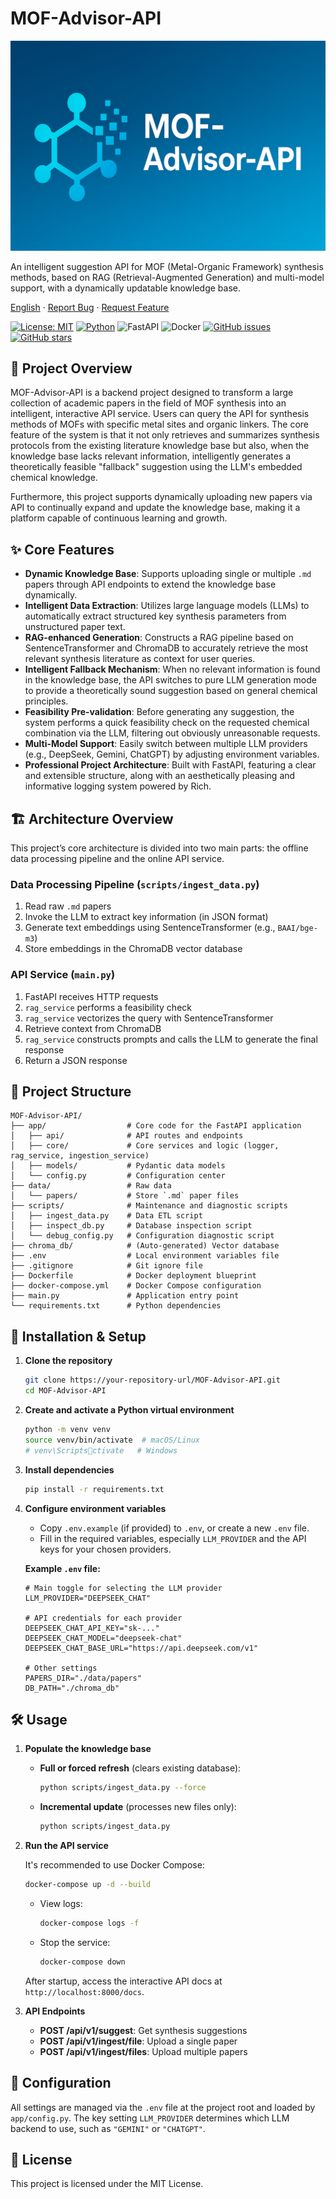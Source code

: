 # MOF-Advisor-API
 
![Logo](/assets/logo.png)

An intelligent suggestion API for MOF (Metal-Organic Framework) synthesis methods, based on RAG (Retrieval-Augmented Generation) and multi-model support, with a dynamically updatable knowledge base.

[English](./README-en.md) · [Report Bug](https://github.com/lichman0405/MOF-Advisor-API.git/issues) · [Request Feature](https://github.com/lichman0405/MOF-Advisor-API.git/issues)

[![License: MIT](https://img.shields.io/badge/License-MIT-blue.svg)](https://opensource.org/licenses/MIT) [![Python](https://img.shields.io/badge/Python-3.10%2B-blue)](https://www.python.org/) ![FastAPI](https://img.shields.io/badge/FastAPI-009688?style=flat&logo=fastapi) ![Docker](https://img.shields.io/badge/Docker-2496ED?style=flat&logo=docker) [![GitHub issues](https://img.shields.io/github/issues/lichman0405/MOF-Advisor-API.svg)](https://github.com/lichman0405/MOF-Advisor-API.git/issues) [![GitHub stars](https://img.shields.io/github/stars/lichman0405/MOF-Advisor-API.svg?style=social)](https://github.com/lichman0405/MOF-Advisor-API.git)


## 📖 Project Overview

MOF-Advisor-API is a backend project designed to transform a large collection of academic papers in the field of MOF synthesis into an intelligent, interactive API service. Users can query the API for synthesis methods of MOFs with specific metal sites and organic linkers. The core feature of the system is that it not only retrieves and summarizes synthesis protocols from the existing literature knowledge base but also, when the knowledge base lacks relevant information, intelligently generates a theoretically feasible "fallback" suggestion using the LLM's embedded chemical knowledge.

Furthermore, this project supports dynamically uploading new papers via API to continually expand and update the knowledge base, making it a platform capable of continuous learning and growth.

## ✨ Core Features

- **Dynamic Knowledge Base**: Supports uploading single or multiple `.md` papers through API endpoints to extend the knowledge base dynamically.
- **Intelligent Data Extraction**: Utilizes large language models (LLMs) to automatically extract structured key synthesis parameters from unstructured paper text.
- **RAG-enhanced Generation**: Constructs a RAG pipeline based on SentenceTransformer and ChromaDB to accurately retrieve the most relevant synthesis literature as context for user queries.
- **Intelligent Fallback Mechanism**: When no relevant information is found in the knowledge base, the API switches to pure LLM generation mode to provide a theoretically sound suggestion based on general chemical principles.
- **Feasibility Pre-validation**: Before generating any suggestion, the system performs a quick feasibility check on the requested chemical combination via the LLM, filtering out obviously unreasonable requests.
- **Multi-Model Support**: Easily switch between multiple LLM providers (e.g., DeepSeek, Gemini, ChatGPT) by adjusting environment variables.
- **Professional Project Architecture**: Built with FastAPI, featuring a clear and extensible structure, along with an aesthetically pleasing and informative logging system powered by Rich.

## 🏗️ Architecture Overview

This project’s core architecture is divided into two main parts: the offline data processing pipeline and the online API service.

### Data Processing Pipeline (`scripts/ingest_data.py`)

1. Read raw `.md` papers  
2. Invoke the LLM to extract key information (in JSON format)  
3. Generate text embeddings using SentenceTransformer (e.g., `BAAI/bge-m3`)  
4. Store embeddings in the ChromaDB vector database  

### API Service (`main.py`)

1. FastAPI receives HTTP requests  
2. `rag_service` performs a feasibility check  
3. `rag_service` vectorizes the query with SentenceTransformer  
4. Retrieve context from ChromaDB  
5. `rag_service` constructs prompts and calls the LLM to generate the final response  
6. Return a JSON response  

## 📂 Project Structure

```
MOF-Advisor-API/
├── app/                  # Core code for the FastAPI application
│   ├── api/              # API routes and endpoints
│   ├── core/             # Core services and logic (logger, rag_service, ingestion_service)
│   ├── models/           # Pydantic data models
│   └── config.py         # Configuration center
├── data/                 # Raw data
│   └── papers/           # Store `.md` paper files
├── scripts/              # Maintenance and diagnostic scripts
│   ├── ingest_data.py    # Data ETL script
│   ├── inspect_db.py     # Database inspection script
│   └── debug_config.py   # Configuration diagnostic script
├── chroma_db/            # (Auto-generated) Vector database
├── .env                  # Local environment variables file
├── .gitignore            # Git ignore file
├── Dockerfile            # Docker deployment blueprint
├── docker-compose.yml    # Docker Compose configuration
├── main.py               # Application entry point
└── requirements.txt      # Python dependencies
```

## 🚀 Installation & Setup

1. **Clone the repository**

   ```bash
   git clone https://your-repository-url/MOF-Advisor-API.git
   cd MOF-Advisor-API
   ```

2. **Create and activate a Python virtual environment**

   ```bash
   python -m venv venv
   source venv/bin/activate  # macOS/Linux
   # venv\Scriptsctivate   # Windows
   ```

3. **Install dependencies**

   ```bash
   pip install -r requirements.txt
   ```

4. **Configure environment variables**

   - Copy `.env.example` (if provided) to `.env`, or create a new `.env` file.  
   - Fill in the required variables, especially `LLM_PROVIDER` and the API keys for your chosen providers.

   **Example `.env` file:**

   ```env
   # Main toggle for selecting the LLM provider
   LLM_PROVIDER="DEEPSEEK_CHAT"

   # API credentials for each provider
   DEEPSEEK_CHAT_API_KEY="sk-..."
   DEEPSEEK_CHAT_MODEL="deepseek-chat"
   DEEPSEEK_CHAT_BASE_URL="https://api.deepseek.com/v1"

   # Other settings
   PAPERS_DIR="./data/papers"
   DB_PATH="./chroma_db"
   ```

## 🛠️ Usage

1. **Populate the knowledge base**

   - **Full or forced refresh** (clears existing database):  
     ```bash
     python scripts/ingest_data.py --force
     ```
   - **Incremental update** (processes new files only):  
     ```bash
     python scripts/ingest_data.py
     ```

2. **Run the API service**

   It's recommended to use Docker Compose:

   ```bash
   docker-compose up -d --build
   ```

   - View logs:  
     ```bash
     docker-compose logs -f
     ```
   - Stop the service:  
     ```bash
     docker-compose down
     ```

   After startup, access the interactive API docs at `http://localhost:8000/docs`.

3. **API Endpoints**

   - **POST /api/v1/suggest**: Get synthesis suggestions  
   - **POST /api/v1/ingest/file**: Upload a single paper  
   - **POST /api/v1/ingest/files**: Upload multiple papers  

## 🔧 Configuration

All settings are managed via the `.env` file at the project root and loaded by `app/config.py`. The key setting `LLM_PROVIDER` determines which LLM backend to use, such as `"GEMINI"` or `"CHATGPT"`.

## 📝 License

This project is licensed under the MIT License.

